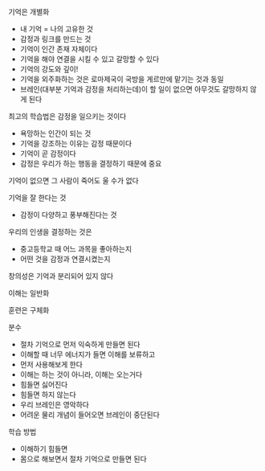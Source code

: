 기억은 개별화
- 내 기억 = 나의 고유한 것
- 감정과 링크를 만드는 것
- 기억이 인간 존재 자체이다
- 기억을 해야 연결을 시킬 수 있고 갈망할 수 있다
- 기억의 강도와 깊이!
- 기억을 외주화하는 것은 로마제국이 국방을 게르만에 맡기는 것과 동일
- 브레인(대부분 기억과 감정을 처리하는데)이 할 일이 없으면 아무것도 갈망하지 않게 된다

최고의 학습법은 감정을 일으키는 것이다
- 욕망하는 인간이 되는 것
- 기억을 강조하는 이유는 감정 때문이다
- 기억이 곧 감정이다
- 감정은 우리가 하는 행동을 결정하기 때문에 중요

기억이 없으면 그 사람이 죽어도 울 수가 없다

기억을 잘 한다는 것
- 감정이 다양하고 풍부해진다는 것

우리의 인생을 결정하는 것은
- 중고등학교 때 어느 과목을 좋아하는지
- 어떤 것을 감정과 연결시켰는지

창의성은 기억과 분리되어 있지 않다



이해는 일반화

훈련은 구체화

분수
- 절차 기억으로 먼저 익숙하게 만들면 된다
- 이해할 때 너무 에너지가 들면 이해를 보류하고
- 먼저 사용해보게 한다
- 이해는 하는 것이 아니라, 이해는 오는거다
- 힘들면 싫어진다
- 힘들면 하지 않는다
- 우리 브레인은 영악하다
- 어려운 물리 개념이 들어오면 브레인이 중단된다

학습 방법
- 이해하기 힘들면
- 몸으로 해보면서 절차 기억으로 만들면 된다